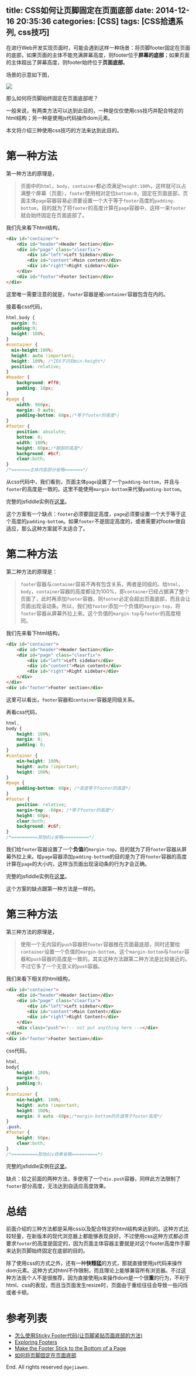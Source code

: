 title: CSS如何让页脚固定在页面底部
date: 2014-12-16 20:35:36
categories: [CSS]
tags: [CSS拾遗系列, css技巧]
---

在进行Web开发实现页面时，可能会遇到这样一种场景：将页脚footer固定在页面的底部，如果页面的主体不能充满屏幕高度，则footer位于**屏幕的底部**；如果页面的主体超出了屏幕高度，则footer始终位于**页面底部**。

场景的示意如下图，

![](http://7xkwt1.com1.z0.glb.clouddn.com/CSS如何让页脚固定在页面底部-001.png)

那么如何将页脚始终固定在页面底部呢？

一般来说，有两类方法可以达到此目的，一种是仅仅使用css技巧并配合特定的html结构；另一种是使用js代码操作dom元素。

本文将介绍三种使用css技巧的方法来达到此目的。

# 第一种方法

第一种方法的原理是，

> 页面中的`html`，`body`，`container`都必须满足`height:100%`，这样就可以占满整个屏幕（页面），`footer`使用相对定位`bottom:0`，固定在页面底部，页面主体`page`容器容易必须要设置一个大于等于`footer`高度的`padding-bottom`，目的就为了将`footer`的高度计算在`page`容器中，这样一来`footer`就会始终固定在页面底部了。

我们先来看下html结构，

```html
<div id="container">
    <div id="header">Header Section</div>
    <div id="page" class="clearfix">
        <div id="left">Left Sidebar</div>
        <div id="content">Main content</div>
        <div id="right">Right sidebar</div>
    </div>
    <div id="footer">Footer Section</div>
</div>
```

这里唯一需要注意的就是，`footer`容器是被`container`容器包含在内的。

接着看css代码，

```css
html,body {
  margin: 0;
  padding:0;
  height: 100%;
}
#container {
  min-height:100%;
  height: auto !important;
  height: 100%; /*IE6不识别min-height*/
  position: relative;
}
#header {
    background: #ff0;
    padding: 10px;
}
#page {
    width: 960px;
    margin: 0 auto;
    padding-bottom: 60px;/*等于footer的高度*/
}
#footer {
    position: absolute;
    bottom: 0;
    width: 100%;
    height: 60px;/*脚部的高度*/
    background: #6cf;
    clear:both;
}
/*=======主体内容部分省略=======*/
```

从css代码中，我们看到，页面主体`page`设置了一个`padding-bottom`，并且与`footer`的高度是一致的。这里不能使用`margin-bottom`来代替`padding-bottom`。

完整的jsfiddle实例在[这里](http://jsfiddle.net/gejiawen/19bjc7yz/)。

这个方案有一个缺点：`footer`必须要固定高度，`page`必须要设置一个大于等于这个高度的`padding-bottom`。如果`footer`不是固定高度的，或者需要对footer做自适应，那么这种方案就不太适合了。

# 第二种方法

第二种方法的原理是：

> `footer`容器与`container`容易不再有包含关系，两者是同级的。给`html`，`body`，`container`容器的高度都设为100%，即`container`已经占据满了整个页面了，此时再添加`footer`容器，则`footer`必定会超出页面底部，而且会让页面出现滚动条。所以，我们给`footer`添加一个负值的`margin-top`，将`footer`容器从屏幕外拉上来。这个负值的`margin-top`与`footer`的高度相同。

我们先来看下html结构，

```html
<div id="container">
    <div id="header">Header Section</div>
    <div id="page" class="clearfix">
        <div id="left">Left sidebar</div>
        <div id="content">Main content</div>
        <div id="right">Right sidebar</div>
    </div>
</div>
<div id="footer">Footer section</div>
```

这里可以看出，`footer`容器和`container`容器是同级关系。

再看css代码，

```css
html,
body {
    height: 100%;
    margin: 0;
    padding: 0;
}
#container {
    min-height: 100%;
    height: auto !important;
    height: 100%;
}
#page {
    padding-bottom: 60px; /*高度等于footer的高度*/
}
#footer {
    position: relative;
    margin-top: -60px; /*等于footer的高度*/
    height: 60px;
    clear:both;
    background: #c6f;
}
/*==========其他div省略==========*/
```

我们给`footer`容器设置了一个**负值**的`margin-top`，目的就为了将`footer`容器从屏幕外拉上来。给`page`容器添加`padding-bottom`的目的是为了将`footer`容器的高度计算在`page`的大小内，这样当页面出现滚动条的行为才会正确。

完整的jsfiddle实例在[这里](http://jsfiddle.net/gejiawen/4npL8uLr/)。

这个方案的缺点跟第一种方法是一样的。

# 第三种方法

第三种方法的原理是，

> 使用一个无内容的`push`容器把`footer`容器推在页面最底部，同时还要给`container`设置一个负值的`margin-bottom`，这个`margin-bottom`与`footer`容器和`push`容器的高度是一致的。其实这种方法跟第二种方法是比较接近的。不过它多了一个无意义的`push`容器。

我们来看下相关的html结构，

```html
<div id="container">
    <div id="header">Header Section</div>
    <div id="page" class="clearfix">
        <div id="left">Left sidebar</div>
        <div id="content">Main Content</div>
        <div id="right">Right Content</div>
    </div>
    <div class="push"><!-- not put anything here --></div>
</div>
<div id="footer">Footer Section</div>
```

css代码，

```css
html,
body{
    height: 100%;
    margin:0;
    padding:0;
}
#container {
    min-height: 100%;
    height: auto !important;
    height: 100%;
    margin: 0 auto -60px;/*margin-bottom的负值等于footer高度*/
}
.push,
#footer {
    height: 60px;
    clear:both;
}
/*==========其他div效果省略==========*/
```

完整的jsfiddle实例在[这里](http://jsfiddle.net/gejiawen/om5uf2hu/)。

缺点：较之前面的两种方法，多使用了一个`div.push`容器，同样此方法限制了`footer`部分高度，无法达到自适应高度效果。

# 总结

前面介绍的三种方法都是采用css以及配合特定的html结构来达到的。这种方式比较轻量，在新版本的现代浏览器上都能够表现良好。不过使用css这种方式都必须要求`footer`的高度是固定的，因为页面主体容器主要就是对这个footer高度作手脚来达到页脚始终固定在底部的目的。

除了使用css的方式之外，还有一种**快糙猛**的方式，那就直接使用js代码来操作dom元素。这种方式对html不作限制，而且理论上能够兼容所有浏览器。不过这种方法我个人不是很推荐，因为直接使用js来操作dom是一个很**重**的行为，不利于html、css的表现，而且当页面发生resize时，页面由于重绘往往会导致一些闪烁或者卡顿。

# 参考列表

- [怎么使用Sticky Footer代码(让页脚紧贴页面底部的方法)](http://www.cnblogs.com/rippleyong/archive/2009/11/05/1596526.html)
- [Exploring Footers](http://alistapart.com/article/footers)
- [Make the Footer Stick to the Bottom of a Page](http://ryanfait.com/resources/footer-stick-to-bottom-of-page/)
- [如何将页脚固定在页面底部](http://www.w3cplus.com/css/css-sticky-foot-at-bottom-of-the-page)

End. All rights reserved `@gejiawen`.


